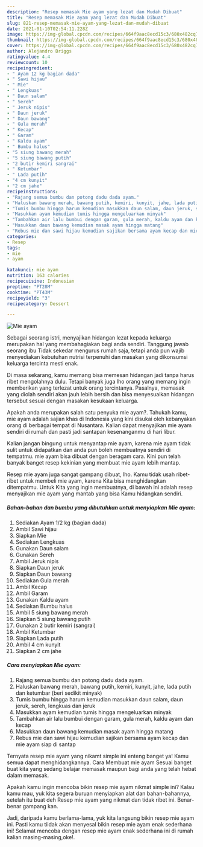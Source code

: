 ```yaml
---
description: "Resep memasak Mie ayam yang lezat dan Mudah Dibuat"
title: "Resep memasak Mie ayam yang lezat dan Mudah Dibuat"
slug: 821-resep-memasak-mie-ayam-yang-lezat-dan-mudah-dibuat
date: 2021-01-10T02:54:11.228Z
image: https://img-global.cpcdn.com/recipes/664f9aac8ecd15c3/680x482cq70/mie-ayam-foto-resep-utama.jpg
thumbnail: https://img-global.cpcdn.com/recipes/664f9aac8ecd15c3/680x482cq70/mie-ayam-foto-resep-utama.jpg
cover: https://img-global.cpcdn.com/recipes/664f9aac8ecd15c3/680x482cq70/mie-ayam-foto-resep-utama.jpg
author: Alejandro Briggs
ratingvalue: 4.4
reviewcount: 10
recipeingredient:
- " Ayam 12 kg bagian dada"
- " Sawi hijau"
- " Mie"
- " Lengkuas"
- " Daun salam"
- " Sereh"
- " Jeruk nipis"
- " Daun jeruk"
- " Daun bawang"
- " Gula merah"
- " Kecap"
- " Garam"
- " Kaldu ayam"
- " Bumbu halus"
- "5 siung bawang merah"
- "5 siung bawang putih"
- "2 butir kemiri sangrai"
- " Ketumbar"
- " Lada putih"
- "4 cm kunyit"
- "2 cm jahe"
recipeinstructions:
- "Rajang semua bumbu dan potong dadu dada ayam."
- "Haluskan bawang merah, bawang putih, kemiri, kunyit, jahe, lada putih dan ketumbar (beri sedikit minyak)"
- "Tumis bumbu hingga harum kemudian masukkan daun salam, daun jeruk, sereh, lengkuas dan jeruk"
- "Masukkan ayam kemudian tumis hingga mengeluarkan minyak"
- "Tambahkan air lalu bumbui dengan garam, gula merah, kaldu ayam dan kecap"
- "Masukkan daun bawang kemudian masak ayam hingga matang"
- "Rebus mie dan sawi hijau kemudian sajikan bersama ayam kecap dan mie ayam siap di santap"
categories:
- Resep
tags:
- mie
- ayam

katakunci: mie ayam 
nutrition: 163 calories
recipecuisine: Indonesian
preptime: "PT28M"
cooktime: "PT43M"
recipeyield: "3"
recipecategory: Dessert

---
```



![Mie ayam](https://img-global.cpcdn.com/recipes/664f9aac8ecd15c3/680x482cq70/mie-ayam-foto-resep-utama.jpg)

Sebagai seorang istri, menyajikan hidangan lezat kepada keluarga merupakan hal yang membahagiakan bagi anda sendiri. Tanggung jawab seorang ibu Tidak sekedar mengurus rumah saja, tetapi anda pun wajib menyediakan kebutuhan nutrisi terpenuhi dan masakan yang dikonsumsi keluarga tercinta mesti enak.

Di masa  sekarang, kamu memang bisa memesan hidangan jadi tanpa harus ribet mengolahnya dulu. Tetapi banyak juga lho orang yang memang ingin memberikan yang terlezat untuk orang tercintanya. Pasalnya, memasak yang diolah sendiri akan jauh lebih bersih dan bisa menyesuaikan hidangan tersebut sesuai dengan masakan kesukaan keluarga. 



Apakah anda merupakan salah satu penyuka mie ayam?. Tahukah kamu, mie ayam adalah sajian khas di Indonesia yang kini disukai oleh kebanyakan orang di berbagai tempat di Nusantara. Kalian dapat menyajikan mie ayam sendiri di rumah dan pasti jadi santapan kesenanganmu di hari libur.

Kalian jangan bingung untuk menyantap mie ayam, karena mie ayam tidak sulit untuk didapatkan dan anda pun boleh membuatnya sendiri di tempatmu. mie ayam bisa dibuat dengan beragam cara. Kini pun telah banyak banget resep kekinian yang membuat mie ayam lebih mantap.

Resep mie ayam juga sangat gampang dibuat, lho. Kamu tidak usah ribet-ribet untuk membeli mie ayam, karena Kita bisa menghidangkan ditempatmu. Untuk Kita yang ingin membuatnya, di bawah ini adalah resep menyajikan mie ayam yang mantab yang bisa Kamu hidangkan sendiri.

<!--inarticleads1-->

##### Bahan-bahan dan bumbu yang dibutuhkan untuk menyiapkan Mie ayam:

1. Sediakan  Ayam 1/2 kg (bagian dada)
1. Ambil  Sawi hijau
1. Siapkan  Mie
1. Sediakan  Lengkuas
1. Gunakan  Daun salam
1. Gunakan  Sereh
1. Ambil  Jeruk nipis
1. Siapkan  Daun jeruk
1. Siapkan  Daun bawang
1. Sediakan  Gula merah
1. Ambil  Kecap
1. Ambil  Garam
1. Gunakan  Kaldu ayam
1. Sediakan  Bumbu halus
1. Ambil 5 siung bawang merah
1. Siapkan 5 siung bawang putih
1. Gunakan 2 butir kemiri (sangrai)
1. Ambil  Ketumbar
1. Siapkan  Lada putih
1. Ambil 4 cm kunyit
1. Siapkan 2 cm jahe




<!--inarticleads2-->

##### Cara menyiapkan Mie ayam:

1. Rajang semua bumbu dan potong dadu dada ayam.
1. Haluskan bawang merah, bawang putih, kemiri, kunyit, jahe, lada putih dan ketumbar (beri sedikit minyak)
1. Tumis bumbu hingga harum kemudian masukkan daun salam, daun jeruk, sereh, lengkuas dan jeruk
1. Masukkan ayam kemudian tumis hingga mengeluarkan minyak
1. Tambahkan air lalu bumbui dengan garam, gula merah, kaldu ayam dan kecap
1. Masukkan daun bawang kemudian masak ayam hingga matang
1. Rebus mie dan sawi hijau kemudian sajikan bersama ayam kecap dan mie ayam siap di santap




Ternyata resep mie ayam yang nikamt simple ini enteng banget ya! Kamu semua dapat menghidangkannya. Cara Membuat mie ayam Sesuai banget buat kita yang sedang belajar memasak maupun bagi anda yang telah hebat dalam memasak.

Apakah kamu ingin mencoba bikin resep mie ayam nikmat simple ini? Kalau kamu mau, yuk kita segera buruan menyiapkan alat dan bahan-bahannya, setelah itu buat deh Resep mie ayam yang nikmat dan tidak ribet ini. Benar-benar gampang kan. 

Jadi, daripada kamu berlama-lama, yuk kita langsung bikin resep mie ayam ini. Pasti kamu tiidak akan menyesal bikin resep mie ayam enak sederhana ini! Selamat mencoba dengan resep mie ayam enak sederhana ini di rumah kalian masing-masing,oke!.

